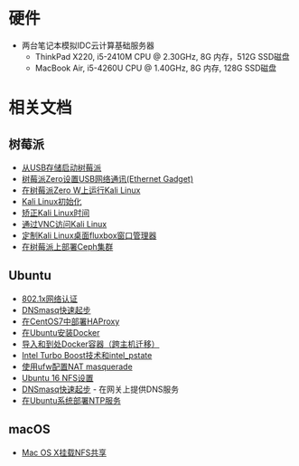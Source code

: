# 硬件

* 两台笔记本模拟IDC云计算基础服务器
  * ThinkPad X220, i5-2410M CPU @ 2.30GHz, 8G 内存，512G SSD磁盘
  * MacBook Air, i5-4260U CPU @ 1.40GHz, 8G 内存, 128G SSD磁盘

# 相关文档

## 树莓派

* [从USB存储启动树莓派](../../develop/raspberry_pi/boot_from_usb_storage_on_raspberry_pi)
* [树莓派Zero设置USB网络通讯(Ethernet Gadget)](../../develop/raspberry_pi/raspberry_pi_zero_ethernet_gadget.md)
* [在树莓派Zero W上运行Kali Linux](../../develop/raspberry_pi/running_kali_linux_on_raspberry_pi_zero_w.md)
* [Kali Linux初始化](../../os/linux/kali/initial_kali_linux.md)
* [矫正Kali Linux时间](../../os/linux/kali/update_kali_linux_time.md)
* [通过VNC访问Kali Linux](../../os/linux/kali/vnc_access_kali_linux.md)
* [定制Kali Linux桌面fluxbox窗口管理器](../../os/linux/kali/customise_kali_linux_fluxbox_window_manager.md)
* [在树莓派上部署Ceph集群](../../storage/ceph/deploy/deploy_ceph_on_raspberry_pi)

## Ubuntu

* [802.1x网络认证](../../os/linux/ubuntu/system_administration/network/802.1x_authentication)
* [DNSmasq快速起步](../../service/dns/dnsmasq/dnsmasq_quick_startup)
* [在CentOS7中部署HAProxy](../../service/haproxy/deploy_haproxy_in_centos7)
* [在Ubuntu安装Docker](../../virtual/docker/engine/install/deploy_docker_in_ubuntu)
* [导入和到处Docker容器（跨主机迁移）](../../virtual/docker/using_docker/export_and_import_containers_with_docker)
* [Intel Turbo Boost技术和intel_pstate](../../os/linux/kernel/cpu/intel_turbo_boost_and_pstate)
* [使用ufw配置NAT masquerade](../../os/linux/network/firewall/ufw/nat_masquerade_in_ufw)
* [Ubuntu 16 NFS设置](../../service/nfs/setup_nfs_on_ubuntu16)
* [DNSmasq快速起步](../../service/dns/dnsmasq/dnsmasq_quick_startup) - 在网关上提供DNS服务
* [在Ubuntu系统部署NTP服务](../../service/ntp/deploy_ntp_daemon_on_ubuntu)

## macOS

* [Mac OS X挂载NFS共享](../../develop/mac/mount_nfs_share)